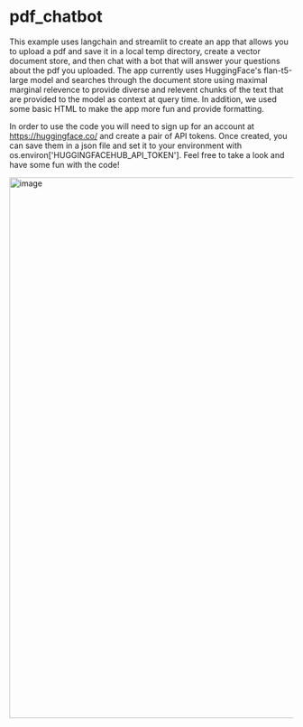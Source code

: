 # pdf_chatbot
This example uses langchain and streamlit to create an app that allows you to upload a pdf and save it in a local temp directory, create a vector document store, and then chat with a bot that will answer your questions about the pdf you uploaded. The app currently uses HuggingFace's flan-t5-large model and searches through the document store using maximal marginal relevence to provide diverse and relevent chunks of the text that are provided to the model as context at query time. In addition, we used some basic HTML to make the app more fun and provide formatting.

In order to use the code you will need to sign up for an account at <a href="https://huggingface.co/">https://huggingface.co/</a> and create a pair of API tokens. Once created, you can save them in a json file and set it to your environment with os.environ['HUGGINGFACEHUB_API_TOKEN']. Feel free to take a look and have some fun with the code!

<img width="958" alt="image" src="https://github.com/DylanRowe4/pdf_chatbot/assets/43864012/314efa19-db18-4f81-a375-3f73221951f7">
